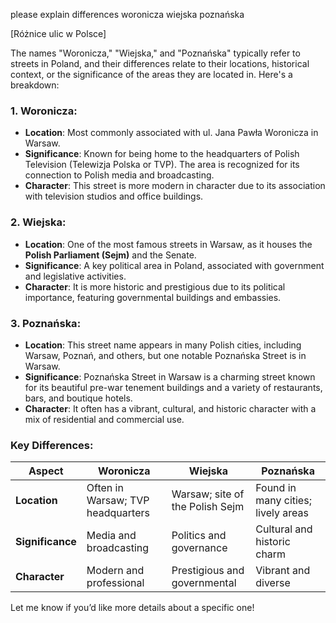 please explain differences woronicza wiejska poznańska

[Różnice ulic w Polsce]

The names "Woronicza," "Wiejska," and "Poznańska" typically refer to streets in Poland, and their differences relate to their locations, historical context, or the significance of the areas they are located in. Here's a breakdown:

### 1. **Woronicza**:
   - **Location**: Most commonly associated with ul. Jana Pawła Woronicza in Warsaw. 
   - **Significance**: Known for being home to the headquarters of Polish Television (Telewizja Polska or TVP). The area is recognized for its connection to Polish media and broadcasting.
   - **Character**: This street is more modern in character due to its association with television studios and office buildings.

### 2. **Wiejska**:
   - **Location**: One of the most famous streets in Warsaw, as it houses the **Polish Parliament (Sejm)** and the Senate.
   - **Significance**: A key political area in Poland, associated with government and legislative activities. 
   - **Character**: It is more historic and prestigious due to its political importance, featuring governmental buildings and embassies.

### 3. **Poznańska**:
   - **Location**: This street name appears in many Polish cities, including Warsaw, Poznań, and others, but one notable Poznańska Street is in Warsaw.
   - **Significance**: Poznańska Street in Warsaw is a charming street known for its beautiful pre-war tenement buildings and a variety of restaurants, bars, and boutique hotels.
   - **Character**: It often has a vibrant, cultural, and historic character with a mix of residential and commercial use.

### Key Differences:
| **Aspect**       | **Woronicza**                      | **Wiejska**                         | **Poznańska**                     |
|-------------------|------------------------------------|--------------------------------------|------------------------------------|
| **Location**      | Often in Warsaw; TVP headquarters | Warsaw; site of the Polish Sejm     | Found in many cities; lively areas |
| **Significance**  | Media and broadcasting            | Politics and governance             | Cultural and historic charm        |
| **Character**     | Modern and professional           | Prestigious and governmental        | Vibrant and diverse                |

Let me know if you’d like more details about a specific one!
